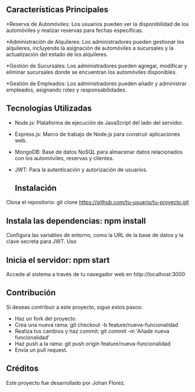 ## Características Principales
*Reserva de Automóviles: Los usuarios pueden ver la disponibilidad de los automóviles y realizar reservas para fechas específicas.

*Administración de Alquileres: Los administradores pueden gestionar los alquileres, incluyendo la asignación de automóviles a sucursales y la actualización del estado de los alquileres.

*Gestión de Sucursales: Los administradores pueden agregar, modificar y eliminar sucursales donde se encuentran los automóviles disponibles.

*Gestión de Empleados: Los administradores pueden añadir y administrar empleados, asignando roles y responsabilidades.

## Tecnologías Utilizadas
* Node.js: Plataforma de ejecución de JavaScript del lado del servidor.
* Express.js: Marco de trabajo de Node.js para construir aplicaciones web.
* MongoDB: Base de datos NoSQL para almacenar datos relacionados con los automóviles, reservas y clientes.
* JWT: Para la autenticación y autorización de usuarios.
  
  ## Instalación
Clona el repositorio: git clone https://github.com/tu-usuario/tu-proyecto.git

## Instala las dependencias: npm install
Configura las variables de entorno, como la URL de la base de datos y la clave secreta para JWT.
Uso
## Inicia el servidor: npm start
Accede al sistema a través de tu navegador web en http://localhost:3000

## Contribución
Si deseas contribuir a este proyecto, sigue estos pasos:

* Haz un fork del proyecto.
* Crea una nueva rama: git checkout -b feature/nueva-funcionalidad
* Realiza tus cambios y haz commit: git commit -m 'Añade nueva funcionalidad'
* Haz push a la rama: git push origin feature/nueva-funcionalidad
* Envía un pull request.

## Créditos
Este proyecto fue desarrollado por Johan Florez.
